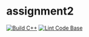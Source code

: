 # assignment2

[![Build C++](https://github.com/Manavi-ghorpade/assignment2/actions/workflows/actions.yml/badge.svg)](https://github.com/Manavi-ghorpade/assignment2/actions/workflows/actions.yml)
[![Lint Code Base](https://github.com/Manavi-ghorpade/assignment2/actions/workflows/super-linter.yml/badge.svg)](https://github.com/Manavi-ghorpade/assignment2/actions/workflows/super-linter.yml)
